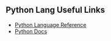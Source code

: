 Python Lang Useful Links
------------------------

- [Python Language Reference](https://docs.python.org/2/reference/)
- [Python Docs](https://www.python.org/doc/)
